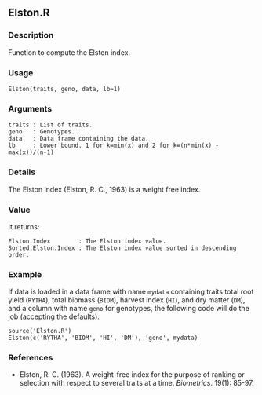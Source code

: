 Elston.R
--------

### Description

Function to compute the Elston index.

### Usage

```{r eval=F}
Elston(traits, geno, data, lb=1)
```
### Arguments

```
traits : List of traits.
geno   : Genotypes.
data   : Data frame containing the data.
lb     : Lower bound. 1 for k=min(x) and 2 for k=(n*min(x) - max(x))/(n-1)
```

### Details

The Elston index (Elston, R. C., 1963) is a weight free index.

### Value

It returns:
```
Elston.Index        : The Elston index value.
Sorted.Elston.Index : The Elston index value sorted in descending order.
```

### Example

If data is loaded in a data frame with name `mydata` containing traits total root yield (`RYTHA`),
total biomass (`BIOM`), harvest index (`HI`), and dry matter (`DM`), and a column with name
`geno` for genotypes, the following code will do the job (accepting the defaults):
```{r eval=F}
source('Elston.R')
Elston(c('RYTHA', 'BIOM', 'HI', 'DM'), 'geno', mydata)
```

### References

* Elston, R. C. (1963). A weight-free index for the purpose of ranking or selection with respect
  to several traits at a time. *Biometrics*. 19(1): 85-97.

